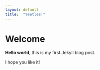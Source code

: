 ```yaml
---
layout: default
title:  "Yeetles!"
---
```


# Welcome

**Hello world**, this is my first Jekyll blog post.

I hope you like it!
